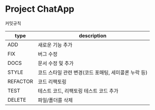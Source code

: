 # Project ChatApp

커밋규칙
<br>

| type | description |
| --- | --- |
| ADD | 새로운 기능 추가 |
| FIX | 버그 수정 |
| DOCS | 문서 수정 및 추가 |
| STYLE | 코드 스타일 관련 변경(코드 포매팅, 세미콜론 누락 등) |
| REFACTOR | 코드 리팩토링 |
| TEST | 테스트 코드, 리팩토링 테스트 코드 추가 |
| DELETE | 파일/폴더를 삭제 |

